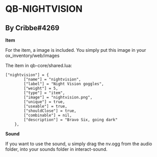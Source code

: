# QB-NIGHTVISION
## By Cribbe#4269

**Item**

For the item, a image is included. You simply put this image in your ox_inventory/web/images

The item in qb-core/shared.lua:
```
["nightvision"] = {
        ["name"] = "nightvision",
        ["label"] = "Night Vision goggles",
        ["weight"] = 5,
        ["type"] = "item",
        ["image"] = "nightvision.png",
        ["unique"] = true,
        ["useable"] = true,
        ["shouldClose"] = true,
        ["combinable"] = nil,
        ["description"] = "Bravo Six, going dark"
	},
```

**Sound**

If you want to use the sound, u simply drag the nv.ogg from the audio folder, into your sounds folder in interact-sound.
